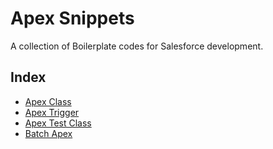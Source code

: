 # Apex Snippets
A collection of Boilerplate codes for Salesforce development.

## Index
- [Apex Class](Apex-Class/ApexClass.md)
- [Apex Trigger](Apex-Trigger/ApexTrigger.md)
- [Apex Test Class](Apex-TestClass/ApexTestClass.md)
- [Batch Apex](Batch-Apex/BatchApex.md)


